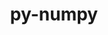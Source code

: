 ---
title: "py-numpy"
layout: cache
categories: [package, develop-2024-06-09]
meta: {"versions": ["1.24.3", "1.24.4", "1.25.2", "1.26.4"], "compilers": ["apple-clang@=15.0.0", "cce@=15.0.1", "gcc@=11.1.0", "gcc@=11.4.0", "gcc@=12.3.0", "gcc@=7.5.0", "gcc@=9.4.0", "oneapi@=2024.0.0"], "oss": ["rhel8", "ubuntu18.04", "ubuntu20.04", "ubuntu22.04", "ventura"], "platforms": ["darwin", "linux"], "targets": ["aarch64", "neoverse_v1", "neoverse_v2", "ppc64le", "x86_64_v3", "zen4"], "stacks": ["data-vis-sdk", "e4s", "e4s-cray-rhel", "e4s-neoverse-v2", "e4s-neoverse_v1", "e4s-oneapi", "e4s-power", "e4s-rocm-external", "ml-darwin-aarch64-mps", "ml-linux-x86_64-cpu", "ml-linux-x86_64-cuda", "radiuss", "root", "tutorial"], "num_specs": 39, "num_specs_by_stack": {"ml-linux-x86_64-cpu": 5, "root": 39, "ml-linux-x86_64-cuda": 5, "e4s": 7, "e4s-oneapi": 4, "e4s-neoverse_v1": 5, "e4s-cray-rhel": 2, "e4s-power": 4, "data-vis-sdk": 2, "ml-darwin-aarch64-mps": 4, "e4s-rocm-external": 1, "e4s-neoverse-v2": 2, "radiuss": 2, "tutorial": 1}}
spec_details: [{"hash": "nuhwfhw66jyi6lhx2bekp3ynruqgkn4d", "compiler": "gcc@=11.4.0", "versions": ["1.26.4"], "os": "ubuntu22.04", "platform": "linux", "target": "x86_64_v3", "variants": ["build_system=python_pip", "patches=873745d"], "stacks": ["ml-linux-x86_64-cpu", "root", "ml-linux-x86_64-cuda"], "size": "-", "tarball": "https://binaries.spack.io/releases/develop-2024-06-09/build_cache/linux-ubuntu22.04-x86_64_v3/gcc-11.4.0/py-numpy-1.26.4/linux-ubuntu22.04-x86_64_v3-gcc-11.4.0-py-numpy-1.26.4-nuhwfhw66jyi6lhx2bekp3ynruqgkn4d.spack"}, {"hash": "vo64zcdlinlqjiudlsjmq7siflfyw5mk", "compiler": "gcc@=11.4.0", "versions": ["1.26.4"], "os": "ubuntu22.04", "platform": "linux", "target": "x86_64_v3", "variants": ["build_system=python_pip", "patches=873745d"], "stacks": ["e4s", "root"], "size": "-", "tarball": "https://binaries.spack.io/releases/develop-2024-06-09/build_cache/linux-ubuntu22.04-x86_64_v3/gcc-11.4.0/py-numpy-1.26.4/linux-ubuntu22.04-x86_64_v3-gcc-11.4.0-py-numpy-1.26.4-vo64zcdlinlqjiudlsjmq7siflfyw5mk.spack"}, {"hash": "xsywg4vvng5dfvvryzmcdnzpeg5hwrzn", "compiler": "oneapi@=2024.0.0", "versions": ["1.24.4"], "os": "ubuntu22.04", "platform": "linux", "target": "x86_64_v3", "variants": ["build_system=python_pip", "patches=873745d"], "stacks": ["e4s-oneapi", "root"], "size": "-", "tarball": "https://binaries.spack.io/releases/develop-2024-06-09/build_cache/linux-ubuntu22.04-x86_64_v3/oneapi-2024.0.0/py-numpy-1.24.4/linux-ubuntu22.04-x86_64_v3-oneapi-2024.0.0-py-numpy-1.24.4-xsywg4vvng5dfvvryzmcdnzpeg5hwrzn.spack"}, {"hash": "vb3s5zkfnpyknua3dd2ggjxrn7ybpjcd", "compiler": "gcc@=11.4.0", "versions": ["1.26.4"], "os": "ubuntu22.04", "platform": "linux", "target": "neoverse_v1", "variants": ["build_system=python_pip", "patches=873745d"], "stacks": ["root", "e4s-neoverse_v1"], "size": "-", "tarball": "https://binaries.spack.io/releases/develop-2024-06-09/build_cache/linux-ubuntu22.04-neoverse_v1/gcc-11.4.0/py-numpy-1.26.4/linux-ubuntu22.04-neoverse_v1-gcc-11.4.0-py-numpy-1.26.4-vb3s5zkfnpyknua3dd2ggjxrn7ybpjcd.spack"}, {"hash": "hhvs52zzkdepnbzo3ef3uh2z7pda3csx", "compiler": "cce@=15.0.1", "versions": ["1.26.4"], "os": "rhel8", "platform": "linux", "target": "zen4", "variants": ["build_system=python_pip", "patches=873745d"], "stacks": ["e4s-cray-rhel", "root"], "size": "-", "tarball": "https://binaries.spack.io/releases/develop-2024-06-09/build_cache/linux-rhel8-zen4/cce-15.0.1/py-numpy-1.26.4/linux-rhel8-zen4-cce-15.0.1-py-numpy-1.26.4-hhvs52zzkdepnbzo3ef3uh2z7pda3csx.spack"}, {"hash": "o5d2g5ykc74aeqwobxa4jjajr3g6csh3", "compiler": "gcc@=9.4.0", "versions": ["1.26.4"], "os": "ubuntu20.04", "platform": "linux", "target": "ppc64le", "variants": ["build_system=python_pip", "patches=873745d"], "stacks": ["e4s-power", "root"], "size": "-", "tarball": "https://binaries.spack.io/releases/develop-2024-06-09/build_cache/linux-ubuntu20.04-ppc64le/gcc-9.4.0/py-numpy-1.26.4/linux-ubuntu20.04-ppc64le-gcc-9.4.0-py-numpy-1.26.4-o5d2g5ykc74aeqwobxa4jjajr3g6csh3.spack"}, {"hash": "azsz53bldcxtkfp5bsip4wj6l2kvadzx", "compiler": "gcc@=11.1.0", "versions": ["1.26.4"], "os": "ubuntu20.04", "platform": "linux", "target": "x86_64_v3", "variants": ["build_system=python_pip", "patches=873745d"], "stacks": ["root", "data-vis-sdk"], "size": "-", "tarball": "https://binaries.spack.io/releases/develop-2024-06-09/build_cache/linux-ubuntu20.04-x86_64_v3/gcc-11.1.0/py-numpy-1.26.4/linux-ubuntu20.04-x86_64_v3-gcc-11.1.0-py-numpy-1.26.4-azsz53bldcxtkfp5bsip4wj6l2kvadzx.spack"}, {"hash": "r6nk5zftjsqimbc3zok7cqpgchwrlehq", "compiler": "apple-clang@=15.0.0", "versions": ["1.26.4"], "os": "ventura", "platform": "darwin", "target": "aarch64", "variants": ["build_system=python_pip", "patches=873745d"], "stacks": ["root", "ml-darwin-aarch64-mps"], "size": "-", "tarball": "https://binaries.spack.io/releases/develop-2024-06-09/build_cache/darwin-ventura-aarch64/apple-clang-15.0.0/py-numpy-1.26.4/darwin-ventura-aarch64-apple-clang-15.0.0-py-numpy-1.26.4-r6nk5zftjsqimbc3zok7cqpgchwrlehq.spack"}, {"hash": "7ao3zxy3544zqruxde3ggtlx23lgew6a", "compiler": "gcc@=11.1.0", "versions": ["1.24.4"], "os": "ubuntu20.04", "platform": "linux", "target": "x86_64_v3", "variants": ["build_system=python_pip", "patches=873745d"], "stacks": ["root", "data-vis-sdk"], "size": "-", "tarball": "https://binaries.spack.io/releases/develop-2024-06-09/build_cache/linux-ubuntu20.04-x86_64_v3/gcc-11.1.0/py-numpy-1.24.4/linux-ubuntu20.04-x86_64_v3-gcc-11.1.0-py-numpy-1.24.4-7ao3zxy3544zqruxde3ggtlx23lgew6a.spack"}, {"hash": "gn47pjbp7cqtzqbiclocclu7escfgf5t", "compiler": "apple-clang@=15.0.0", "versions": ["1.26.4"], "os": "ventura", "platform": "darwin", "target": "aarch64", "variants": ["build_system=python_pip", "patches=873745d"], "stacks": ["root", "ml-darwin-aarch64-mps"], "size": "-", "tarball": "https://binaries.spack.io/releases/develop-2024-06-09/build_cache/darwin-ventura-aarch64/apple-clang-15.0.0/py-numpy-1.26.4/darwin-ventura-aarch64-apple-clang-15.0.0-py-numpy-1.26.4-gn47pjbp7cqtzqbiclocclu7escfgf5t.spack"}, {"hash": "ptrtfvttxfxxy4ekufamepbibjpc2g2m", "compiler": "gcc@=11.4.0", "versions": ["1.24.3"], "os": "ubuntu22.04", "platform": "linux", "target": "x86_64_v3", "variants": ["build_system=python_pip", "patches=873745d"], "stacks": ["ml-linux-x86_64-cpu", "root", "ml-linux-x86_64-cuda"], "size": "-", "tarball": "https://binaries.spack.io/releases/develop-2024-06-09/build_cache/linux-ubuntu22.04-x86_64_v3/gcc-11.4.0/py-numpy-1.24.3/linux-ubuntu22.04-x86_64_v3-gcc-11.4.0-py-numpy-1.24.3-ptrtfvttxfxxy4ekufamepbibjpc2g2m.spack"}, {"hash": "hslofquehvqkmdj4qtriua4jppknanbu", "compiler": "gcc@=11.4.0", "versions": ["1.26.4"], "os": "ubuntu22.04", "platform": "linux", "target": "x86_64_v3", "variants": ["build_system=python_pip", "patches=873745d"], "stacks": ["ml-linux-x86_64-cpu", "root", "ml-linux-x86_64-cuda"], "size": "-", "tarball": "https://binaries.spack.io/releases/develop-2024-06-09/build_cache/linux-ubuntu22.04-x86_64_v3/gcc-11.4.0/py-numpy-1.26.4/linux-ubuntu22.04-x86_64_v3-gcc-11.4.0-py-numpy-1.26.4-hslofquehvqkmdj4qtriua4jppknanbu.spack"}, {"hash": "nbnjtsdmuhsdt24wzfhmdmnanuz7cije", "compiler": "gcc@=11.4.0", "versions": ["1.26.4"], "os": "ubuntu22.04", "platform": "linux", "target": "x86_64_v3", "variants": ["build_system=python_pip", "patches=873745d"], "stacks": ["e4s", "root"], "size": "-", "tarball": "https://binaries.spack.io/releases/develop-2024-06-09/build_cache/linux-ubuntu22.04-x86_64_v3/gcc-11.4.0/py-numpy-1.26.4/linux-ubuntu22.04-x86_64_v3-gcc-11.4.0-py-numpy-1.26.4-nbnjtsdmuhsdt24wzfhmdmnanuz7cije.spack"}, {"hash": "nqfezhyixcs4jfjcmrbhmry6zmns55j2", "compiler": "gcc@=11.4.0", "versions": ["1.24.4"], "os": "ubuntu22.04", "platform": "linux", "target": "x86_64_v3", "variants": ["build_system=python_pip", "patches=873745d"], "stacks": ["e4s", "root"], "size": "-", "tarball": "https://binaries.spack.io/releases/develop-2024-06-09/build_cache/linux-ubuntu22.04-x86_64_v3/gcc-11.4.0/py-numpy-1.24.4/linux-ubuntu22.04-x86_64_v3-gcc-11.4.0-py-numpy-1.24.4-nqfezhyixcs4jfjcmrbhmry6zmns55j2.spack"}, {"hash": "dtlizxbleb6t2j7ypokyspnu33habpou", "compiler": "gcc@=9.4.0", "versions": ["1.26.4"], "os": "ubuntu20.04", "platform": "linux", "target": "ppc64le", "variants": ["build_system=python_pip", "patches=873745d"], "stacks": ["e4s-power", "root"], "size": "-", "tarball": "https://binaries.spack.io/releases/develop-2024-06-09/build_cache/linux-ubuntu20.04-ppc64le/gcc-9.4.0/py-numpy-1.26.4/linux-ubuntu20.04-ppc64le-gcc-9.4.0-py-numpy-1.26.4-dtlizxbleb6t2j7ypokyspnu33habpou.spack"}, {"hash": "vsrvy4qmu4pxhkf22obmpxg3cztyyvi3", "compiler": "gcc@=11.4.0", "versions": ["1.26.4"], "os": "ubuntu22.04", "platform": "linux", "target": "neoverse_v1", "variants": ["build_system=python_pip", "patches=873745d"], "stacks": ["root", "e4s-neoverse_v1"], "size": "-", "tarball": "https://binaries.spack.io/releases/develop-2024-06-09/build_cache/linux-ubuntu22.04-neoverse_v1/gcc-11.4.0/py-numpy-1.26.4/linux-ubuntu22.04-neoverse_v1-gcc-11.4.0-py-numpy-1.26.4-vsrvy4qmu4pxhkf22obmpxg3cztyyvi3.spack"}, {"hash": "toez4gvbnxod76fxveedlbztljuksach", "compiler": "gcc@=11.4.0", "versions": ["1.24.3"], "os": "ubuntu22.04", "platform": "linux", "target": "x86_64_v3", "variants": ["build_system=python_pip", "patches=873745d"], "stacks": ["e4s", "root"], "size": "-", "tarball": "https://binaries.spack.io/releases/develop-2024-06-09/build_cache/linux-ubuntu22.04-x86_64_v3/gcc-11.4.0/py-numpy-1.24.3/linux-ubuntu22.04-x86_64_v3-gcc-11.4.0-py-numpy-1.24.3-toez4gvbnxod76fxveedlbztljuksach.spack"}, {"hash": "zjeicbsx3cuhrgjw6pb33ze5jafqgvgu", "compiler": "gcc@=11.4.0", "versions": ["1.26.4"], "os": "ubuntu22.04", "platform": "linux", "target": "x86_64_v3", "variants": ["build_system=python_pip", "patches=873745d"], "stacks": ["ml-linux-x86_64-cpu", "root", "ml-linux-x86_64-cuda"], "size": "-", "tarball": "https://binaries.spack.io/releases/develop-2024-06-09/build_cache/linux-ubuntu22.04-x86_64_v3/gcc-11.4.0/py-numpy-1.26.4/linux-ubuntu22.04-x86_64_v3-gcc-11.4.0-py-numpy-1.26.4-zjeicbsx3cuhrgjw6pb33ze5jafqgvgu.spack"}, {"hash": "giyscogajfgn6l4jwb4dex3se7v7vzpg", "compiler": "gcc@=11.4.0", "versions": ["1.26.4"], "os": "ubuntu22.04", "platform": "linux", "target": "neoverse_v1", "variants": ["build_system=python_pip", "patches=873745d"], "stacks": ["root", "e4s-neoverse_v1"], "size": "-", "tarball": "https://binaries.spack.io/releases/develop-2024-06-09/build_cache/linux-ubuntu22.04-neoverse_v1/gcc-11.4.0/py-numpy-1.26.4/linux-ubuntu22.04-neoverse_v1-gcc-11.4.0-py-numpy-1.26.4-giyscogajfgn6l4jwb4dex3se7v7vzpg.spack"}, {"hash": "aejuyydokhqgtg5iow57kpoprkwcfwnf", "compiler": "gcc@=9.4.0", "versions": ["1.24.4"], "os": "ubuntu20.04", "platform": "linux", "target": "ppc64le", "variants": ["build_system=python_pip", "patches=873745d"], "stacks": ["e4s-power", "root"], "size": "-", "tarball": "https://binaries.spack.io/releases/develop-2024-06-09/build_cache/linux-ubuntu20.04-ppc64le/gcc-9.4.0/py-numpy-1.24.4/linux-ubuntu20.04-ppc64le-gcc-9.4.0-py-numpy-1.24.4-aejuyydokhqgtg5iow57kpoprkwcfwnf.spack"}, {"hash": "5vbw5kckk37oolhpcr7zse6wglfu7m6w", "compiler": "gcc@=11.4.0", "versions": ["1.26.4"], "os": "ubuntu22.04", "platform": "linux", "target": "x86_64_v3", "variants": ["build_system=python_pip", "patches=873745d"], "stacks": ["e4s-rocm-external", "root"], "size": "-", "tarball": "https://binaries.spack.io/releases/develop-2024-06-09/build_cache/linux-ubuntu22.04-x86_64_v3/gcc-11.4.0/py-numpy-1.26.4/linux-ubuntu22.04-x86_64_v3-gcc-11.4.0-py-numpy-1.26.4-5vbw5kckk37oolhpcr7zse6wglfu7m6w.spack"}, {"hash": "ryiqm2k63daxf2xjc4uhdfbr6g4wgesb", "compiler": "gcc@=11.4.0", "versions": ["1.24.4"], "os": "ubuntu22.04", "platform": "linux", "target": "neoverse_v1", "variants": ["build_system=python_pip", "patches=873745d"], "stacks": ["root", "e4s-neoverse_v1"], "size": "-", "tarball": "https://binaries.spack.io/releases/develop-2024-06-09/build_cache/linux-ubuntu22.04-neoverse_v1/gcc-11.4.0/py-numpy-1.24.4/linux-ubuntu22.04-neoverse_v1-gcc-11.4.0-py-numpy-1.24.4-ryiqm2k63daxf2xjc4uhdfbr6g4wgesb.spack"}, {"hash": "ntz3fw26hhptoxpo2kx7vnyvqxpyurvx", "compiler": "oneapi@=2024.0.0", "versions": ["1.26.4"], "os": "ubuntu22.04", "platform": "linux", "target": "x86_64_v3", "variants": ["build_system=python_pip", "patches=873745d"], "stacks": ["e4s-oneapi", "root"], "size": "-", "tarball": "https://binaries.spack.io/releases/develop-2024-06-09/build_cache/linux-ubuntu22.04-x86_64_v3/oneapi-2024.0.0/py-numpy-1.26.4/linux-ubuntu22.04-x86_64_v3-oneapi-2024.0.0-py-numpy-1.26.4-ntz3fw26hhptoxpo2kx7vnyvqxpyurvx.spack"}, {"hash": "jz7ry4beu5rueobv2s6wt5d5ncbodhut", "compiler": "gcc@=11.4.0", "versions": ["1.26.4"], "os": "ubuntu22.04", "platform": "linux", "target": "neoverse_v2", "variants": ["build_system=python_pip", "patches=873745d"], "stacks": ["root", "e4s-neoverse-v2"], "size": "-", "tarball": "https://binaries.spack.io/releases/develop-2024-06-09/build_cache/linux-ubuntu22.04-neoverse_v2/gcc-11.4.0/py-numpy-1.26.4/linux-ubuntu22.04-neoverse_v2-gcc-11.4.0-py-numpy-1.26.4-jz7ry4beu5rueobv2s6wt5d5ncbodhut.spack"}, {"hash": "4d7b2ygjwjk7sigjx2c4cl64ensz232u", "compiler": "oneapi@=2024.0.0", "versions": ["1.26.4"], "os": "ubuntu22.04", "platform": "linux", "target": "x86_64_v3", "variants": ["build_system=python_pip", "patches=873745d"], "stacks": ["e4s-oneapi", "root"], "size": "-", "tarball": "https://binaries.spack.io/releases/develop-2024-06-09/build_cache/linux-ubuntu22.04-x86_64_v3/oneapi-2024.0.0/py-numpy-1.26.4/linux-ubuntu22.04-x86_64_v3-oneapi-2024.0.0-py-numpy-1.26.4-4d7b2ygjwjk7sigjx2c4cl64ensz232u.spack"}, {"hash": "o2cd2yzgb4bpq4ogwz7mjjg3mcurmmn5", "compiler": "gcc@=11.4.0", "versions": ["1.26.4"], "os": "ubuntu22.04", "platform": "linux", "target": "x86_64_v3", "variants": ["build_system=python_pip", "patches=873745d"], "stacks": ["e4s", "root"], "size": "-", "tarball": "https://binaries.spack.io/releases/develop-2024-06-09/build_cache/linux-ubuntu22.04-x86_64_v3/gcc-11.4.0/py-numpy-1.26.4/linux-ubuntu22.04-x86_64_v3-gcc-11.4.0-py-numpy-1.26.4-o2cd2yzgb4bpq4ogwz7mjjg3mcurmmn5.spack"}, {"hash": "v6dfqjr4zxerxlsmvkdzxlldhuh654hi", "compiler": "gcc@=11.4.0", "versions": ["1.26.4"], "os": "ubuntu22.04", "platform": "linux", "target": "x86_64_v3", "variants": ["build_system=python_pip", "patches=873745d"], "stacks": ["e4s", "root"], "size": "-", "tarball": "https://binaries.spack.io/releases/develop-2024-06-09/build_cache/linux-ubuntu22.04-x86_64_v3/gcc-11.4.0/py-numpy-1.26.4/linux-ubuntu22.04-x86_64_v3-gcc-11.4.0-py-numpy-1.26.4-v6dfqjr4zxerxlsmvkdzxlldhuh654hi.spack"}, {"hash": "4s2eg6n2eqqv3v7yb7tlmtopdvwg4gma", "compiler": "gcc@=7.5.0", "versions": ["1.24.4"], "os": "ubuntu18.04", "platform": "linux", "target": "x86_64_v3", "variants": ["build_system=python_pip", "patches=873745d"], "stacks": ["radiuss", "root"], "size": "-", "tarball": "https://binaries.spack.io/releases/develop-2024-06-09/build_cache/linux-ubuntu18.04-x86_64_v3/gcc-7.5.0/py-numpy-1.24.4/linux-ubuntu18.04-x86_64_v3-gcc-7.5.0-py-numpy-1.24.4-4s2eg6n2eqqv3v7yb7tlmtopdvwg4gma.spack"}, {"hash": "vzbyb5pdp3jzl7efi7nr65jv75pxzfig", "compiler": "gcc@=7.5.0", "versions": ["1.25.2"], "os": "ubuntu18.04", "platform": "linux", "target": "x86_64_v3", "variants": ["build_system=python_pip", "patches=873745d"], "stacks": ["radiuss", "root"], "size": "-", "tarball": "https://binaries.spack.io/releases/develop-2024-06-09/build_cache/linux-ubuntu18.04-x86_64_v3/gcc-7.5.0/py-numpy-1.25.2/linux-ubuntu18.04-x86_64_v3-gcc-7.5.0-py-numpy-1.25.2-vzbyb5pdp3jzl7efi7nr65jv75pxzfig.spack"}, {"hash": "5jd7eqojm3d24v2ciz4sg6p632z4ofck", "compiler": "gcc@=11.4.0", "versions": ["1.26.4"], "os": "ubuntu22.04", "platform": "linux", "target": "x86_64_v3", "variants": ["build_system=python_pip", "patches=873745d"], "stacks": ["ml-linux-x86_64-cpu", "root", "ml-linux-x86_64-cuda"], "size": "-", "tarball": "https://binaries.spack.io/releases/develop-2024-06-09/build_cache/linux-ubuntu22.04-x86_64_v3/gcc-11.4.0/py-numpy-1.26.4/linux-ubuntu22.04-x86_64_v3-gcc-11.4.0-py-numpy-1.26.4-5jd7eqojm3d24v2ciz4sg6p632z4ofck.spack"}, {"hash": "spxuysehf72qbdirg27ekr4hrw63wt3x", "compiler": "gcc@=11.4.0", "versions": ["1.24.4"], "os": "ubuntu22.04", "platform": "linux", "target": "x86_64_v3", "variants": ["build_system=python_pip", "patches=873745d"], "stacks": ["e4s", "root"], "size": "-", "tarball": "https://binaries.spack.io/releases/develop-2024-06-09/build_cache/linux-ubuntu22.04-x86_64_v3/gcc-11.4.0/py-numpy-1.24.4/linux-ubuntu22.04-x86_64_v3-gcc-11.4.0-py-numpy-1.24.4-spxuysehf72qbdirg27ekr4hrw63wt3x.spack"}, {"hash": "gyygva77wq4yvy2ppe6xd6k7gmuu5pow", "compiler": "apple-clang@=15.0.0", "versions": ["1.26.4"], "os": "ventura", "platform": "darwin", "target": "aarch64", "variants": ["build_system=python_pip", "patches=873745d"], "stacks": ["root", "ml-darwin-aarch64-mps"], "size": "-", "tarball": "https://binaries.spack.io/releases/develop-2024-06-09/build_cache/darwin-ventura-aarch64/apple-clang-15.0.0/py-numpy-1.26.4/darwin-ventura-aarch64-apple-clang-15.0.0-py-numpy-1.26.4-gyygva77wq4yvy2ppe6xd6k7gmuu5pow.spack"}, {"hash": "wmt3xfwivkcuevwsc4buluotx4fipjvr", "compiler": "cce@=15.0.1", "versions": ["1.26.4"], "os": "rhel8", "platform": "linux", "target": "zen4", "variants": ["build_system=python_pip", "patches=873745d"], "stacks": ["e4s-cray-rhel", "root"], "size": "-", "tarball": "https://binaries.spack.io/releases/develop-2024-06-09/build_cache/linux-rhel8-zen4/cce-15.0.1/py-numpy-1.26.4/linux-rhel8-zen4-cce-15.0.1-py-numpy-1.26.4-wmt3xfwivkcuevwsc4buluotx4fipjvr.spack"}, {"hash": "udwv27kc3qdij5ptvfugz6m3xrk5wec4", "compiler": "apple-clang@=15.0.0", "versions": ["1.26.4"], "os": "ventura", "platform": "darwin", "target": "aarch64", "variants": ["build_system=python_pip", "patches=873745d"], "stacks": ["root", "ml-darwin-aarch64-mps"], "size": "-", "tarball": "https://binaries.spack.io/releases/develop-2024-06-09/build_cache/darwin-ventura-aarch64/apple-clang-15.0.0/py-numpy-1.26.4/darwin-ventura-aarch64-apple-clang-15.0.0-py-numpy-1.26.4-udwv27kc3qdij5ptvfugz6m3xrk5wec4.spack"}, {"hash": "d73b3e5szb5ivylgkb4ong2yd5xcexmx", "compiler": "gcc@=9.4.0", "versions": ["1.26.4"], "os": "ubuntu20.04", "platform": "linux", "target": "ppc64le", "variants": ["build_system=python_pip", "patches=873745d"], "stacks": ["e4s-power", "root"], "size": "-", "tarball": "https://binaries.spack.io/releases/develop-2024-06-09/build_cache/linux-ubuntu20.04-ppc64le/gcc-9.4.0/py-numpy-1.26.4/linux-ubuntu20.04-ppc64le-gcc-9.4.0-py-numpy-1.26.4-d73b3e5szb5ivylgkb4ong2yd5xcexmx.spack"}, {"hash": "4lynjjwup4e3a3lbu6kgbv3xwkoho7sh", "compiler": "gcc@=11.4.0", "versions": ["1.24.3"], "os": "ubuntu22.04", "platform": "linux", "target": "neoverse_v1", "variants": ["build_system=python_pip", "patches=873745d"], "stacks": ["root", "e4s-neoverse_v1"], "size": "-", "tarball": "https://binaries.spack.io/releases/develop-2024-06-09/build_cache/linux-ubuntu22.04-neoverse_v1/gcc-11.4.0/py-numpy-1.24.3/linux-ubuntu22.04-neoverse_v1-gcc-11.4.0-py-numpy-1.24.3-4lynjjwup4e3a3lbu6kgbv3xwkoho7sh.spack"}, {"hash": "haesqr3p4i6d4byrbzesrjtbkmt3ybay", "compiler": "gcc@=11.4.0", "versions": ["1.26.4"], "os": "ubuntu22.04", "platform": "linux", "target": "neoverse_v2", "variants": ["build_system=python_pip", "patches=873745d"], "stacks": ["root", "e4s-neoverse-v2"], "size": "-", "tarball": "https://binaries.spack.io/releases/develop-2024-06-09/build_cache/linux-ubuntu22.04-neoverse_v2/gcc-11.4.0/py-numpy-1.26.4/linux-ubuntu22.04-neoverse_v2-gcc-11.4.0-py-numpy-1.26.4-haesqr3p4i6d4byrbzesrjtbkmt3ybay.spack"}, {"hash": "27ib7rjd7d3g7jrwdssucwixkbceae4o", "compiler": "gcc@=12.3.0", "versions": ["1.26.4"], "os": "ubuntu22.04", "platform": "linux", "target": "x86_64_v3", "variants": ["build_system=python_pip", "patches=873745d"], "stacks": ["tutorial", "root"], "size": "-", "tarball": "https://binaries.spack.io/releases/develop-2024-06-09/build_cache/linux-ubuntu22.04-x86_64_v3/gcc-12.3.0/py-numpy-1.26.4/linux-ubuntu22.04-x86_64_v3-gcc-12.3.0-py-numpy-1.26.4-27ib7rjd7d3g7jrwdssucwixkbceae4o.spack"}, {"hash": "dx6zehhuenlmamf5ze4l55ug4pxahuxn", "compiler": "oneapi@=2024.0.0", "versions": ["1.26.4"], "os": "ubuntu22.04", "platform": "linux", "target": "x86_64_v3", "variants": ["build_system=python_pip", "patches=873745d"], "stacks": ["e4s-oneapi", "root"], "size": "-", "tarball": "https://binaries.spack.io/releases/develop-2024-06-09/build_cache/linux-ubuntu22.04-x86_64_v3/oneapi-2024.0.0/py-numpy-1.26.4/linux-ubuntu22.04-x86_64_v3-oneapi-2024.0.0-py-numpy-1.26.4-dx6zehhuenlmamf5ze4l55ug4pxahuxn.spack"}]
---